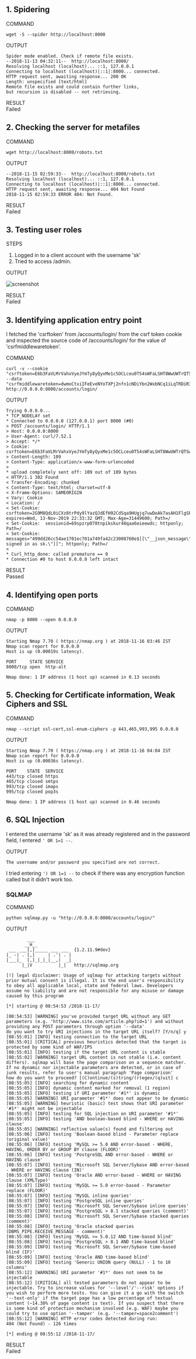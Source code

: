 
## 1. Spidering


  COMMAND

````
wget -S --spider http://localhost:8000
````

OUTPUT

```
Spider mode enabled. Check if remote file exists.
--2018-11-13 04:32:11--  http://localhost:8000/
Resolving localhost (localhost)... ::1, 127.0.0.1
Connecting to localhost (localhost)|::1|:8000... connected.
HTTP request sent, awaiting response... 200 OK
Length: unspecified [text/html]
Remote file exists and could contain further links,
but recursion is disabled -- not retrieving.
```

RESULT \
Failed


## 2. Checking the server for metafiles


COMMAND

````
wget http://localhost:8000/robots.txt
````

OUTPUT

```
--2018-11-15 02:59:33--  http://localhost:8000/robots.txt
Resolving localhost (localhost)... ::1, 127.0.0.1
Connecting to localhost (localhost)|::1|:8000... connected.
HTTP request sent, awaiting response... 404 Not Found
2018-11-15 02:59:33 ERROR 404: Not Found.
```

 RESULT \
 Failed

## 3. Testing user roles


STEPS
1. Logged in to a client account with the username 'sk'
2. Tried to access /admin.

OUTPUT

![screenshot](https://raw.githubusercontent.com/sayamkanwar/Fabrik_Tests/master/screenshots/Screenshot%202018-11-15%20at%203.40.20%20AM.png?token=AKWDIWOJZcWs7uJroDbMSs0jKdCXb3_zks5b9di2wA%3D%3D)

RESULT \
Failed

## 3. Identifying application entry point

I fetched the 'csrftoken' from /accounts/login/ from the csrf token cookie and inspected the source code of /accounts/login/ for the value of 'csrfmiddlewaretoken'.

COMMAND
```
curl -v --cookie "csrftoken=E6b3FaVLMrVahxVyeJYmTy8yQyxMe1c5OCLceu0T54sWFaLSHT8WwUWTrQTSwAsW" --data "csrfmiddlewaretoken=dwmoCtxiIFeEveNYoTXPj2nfn1cNDiYbn2WxbNCq1iLqTRDiR37pWobAYjyTVRe2&login=sk&password=PASSWORD" http://0.0.0.0:8000/accounts/login/
```

OUTPUT

```
Trying 0.0.0.0...
* TCP_NODELAY set
* Connected to 0.0.0.0 (127.0.0.1) port 8000 (#0)
> POST /accounts/login/ HTTP/1.1
> Host: 0.0.0.0:8000
> User-Agent: curl/7.52.1
> Accept: */*
> Cookie: csrftoken=E6b3FaVLMrVahxVyeJYmTy8yQyxMe1c5OCLceu0T54sWFaLSHT8WwUWTrQTSwAsW
> Content-Length: 109
> Content-Type: application/x-www-form-urlencoded
> 
* upload completely sent off: 109 out of 109 bytes
< HTTP/1.1 302 Found
< Transfer-Encoding: chunked
< Content-Type: text/html; charset=utf-8
< X-Frame-Options: SAMEORIGIN
< Vary: Cookie
< Location: /
< Set-Cookie:  csrftoken=2G9M8QdL0iCXz8trPdy9lYazQJdEfH92CdSqa9HUgjq7uwDoAk7asAH1FlgSPBk2; expires=Wed, 13-Nov-2019 22:33:32 GMT; Max-Age=31449600; Path=/
< Set-Cookie:  sessionid=69spzrp078tnpikskur48qaa6eieewdc; httponly; Path=/
< Set-Cookie:  messages="499dd26cc54ae1701ec701a749fa42c23008760e$[[\"__json_message\"\0540\05425\054\"Successfully signed in as sk.\"]]"; httponly; Path=/
< 
* Curl_http_done: called premature == 0
* Connection #0 to host 0.0.0.0 left intact
```

RESULT \
Passed

## 4. Identifying open ports

COMMAND
```
nmap -p 8000 --open 0.0.0.0
```

OUTPUT

```
Starting Nmap 7.70 ( https://nmap.org ) at 2018-11-16 03:46 IST
Nmap scan report for 0.0.0.0
Host is up (0.00019s latency).

PORT     STATE SERVICE
8000/tcp open  http-alt

Nmap done: 1 IP address (1 host up) scanned in 0.13 seconds
```

## 5. Checking for Certificate information, Weak Ciphers and SSL

COMMAND
```
nmap --script ssl-cert,ssl-enum-ciphers -p 443,465,993,995 0.0.0.0
```

OUTPUT

```
Starting Nmap 7.70 ( https://nmap.org ) at 2018-11-16 04:04 IST
Nmap scan report for 0.0.0.0
Host is up (0.00036s latency).

PORT    STATE  SERVICE
443/tcp closed https
465/tcp closed smtps
993/tcp closed imaps
995/tcp closed pop3s

Nmap done: 1 IP address (1 host up) scanned in 0.46 seconds
```

## 6. SQL Injection

I entered the username 'sk' as it was already registered and in the password field, I entered `` ' OR 1=1 -- ``.

OUTPUT

```
The username and/or password you specified are not correct.
```

I tried entering `` ') OR 1=1 -- `` to check if there was any encryption function called but it didn't work too.


### SQLMAP ###

COMMAND
````
python sqlmap.py -u "http://0.0.0.0:8000/accounts/login/"
````

OUTPUT
````
        ___
       __H__
 ___ ___[,]_____ ___ ___  {1.2.11.9#dev}
|_ -| . [,]     | .'| . |
|___|_  [,]_|_|_|__,|  _|
      |_|V          |_|   http://sqlmap.org

[!] legal disclaimer: Usage of sqlmap for attacking targets without prior mutual consent is illegal. It is the end user's responsibility to obey all applicable local, state and federal laws. Developers assume no liability and are not responsible for any misuse or damage caused by this program

[*] starting @ 08:54:53 /2018-11-17/

[08:54:53] [WARNING] you've provided target URL without any GET parameters (e.g. 'http://www.site.com/article.php?id=1') and without providing any POST parameters through option '--data'
do you want to try URI injections in the target URL itself? [Y/n/q] y
[08:55:01] [INFO] testing connection to the target URL
[08:55:01] [CRITICAL] previous heuristics detected that the target is protected by some kind of WAF/IPS
[08:55:01] [INFO] testing if the target URL content is stable
[08:55:02] [WARNING] target URL content is not stable (i.e. content differs). sqlmap will base the page comparison on a sequence matcher. If no dynamic nor injectable parameters are detected, or in case of junk results, refer to user's manual paragraph 'Page comparison'
how do you want to proceed? [(C)ontinue/(s)tring/(r)egex/(q)uit] c
[08:55:05] [INFO] searching for dynamic content
[08:55:05] [INFO] dynamic content marked for removal (1 region)
[08:55:05] [INFO] testing if URI parameter '#1*' is dynamic
[08:55:05] [WARNING] URI parameter '#1*' does not appear to be dynamic
[08:55:05] [WARNING] heuristic (basic) test shows that URI parameter '#1*' might not be injectable
[08:55:05] [INFO] testing for SQL injection on URI parameter '#1*'
[08:55:05] [INFO] testing 'AND boolean-based blind - WHERE or HAVING clause'
[08:55:05] [WARNING] reflective value(s) found and filtering out
[08:55:06] [INFO] testing 'Boolean-based blind - Parameter replace (original value)'
[08:55:06] [INFO] testing 'MySQL >= 5.0 AND error-based - WHERE, HAVING, ORDER BY or GROUP BY clause (FLOOR)'
[08:55:06] [INFO] testing 'PostgreSQL AND error-based - WHERE or HAVING clause'
[08:55:07] [INFO] testing 'Microsoft SQL Server/Sybase AND error-based - WHERE or HAVING clause (IN)'
[08:55:07] [INFO] testing 'Oracle AND error-based - WHERE or HAVING clause (XMLType)'
[08:55:07] [INFO] testing 'MySQL >= 5.0 error-based - Parameter replace (FLOOR)'
[08:55:07] [INFO] testing 'MySQL inline queries'
[08:55:07] [INFO] testing 'PostgreSQL inline queries'
[08:55:07] [INFO] testing 'Microsoft SQL Server/Sybase inline queries'
[08:55:07] [INFO] testing 'PostgreSQL > 8.1 stacked queries (comment)'
[08:55:08] [INFO] testing 'Microsoft SQL Server/Sybase stacked queries (comment)'
[08:55:08] [INFO] testing 'Oracle stacked queries (DBMS_PIPE.RECEIVE_MESSAGE - comment)'
[08:55:08] [INFO] testing 'MySQL >= 5.0.12 AND time-based blind'
[08:55:08] [INFO] testing 'PostgreSQL > 8.1 AND time-based blind'
[08:55:09] [INFO] testing 'Microsoft SQL Server/Sybase time-based blind (IF)'
[08:55:09] [INFO] testing 'Oracle AND time-based blind'
[08:55:09] [INFO] testing 'Generic UNION query (NULL) - 1 to 10 columns'
[08:55:12] [WARNING] URI parameter '#1*' does not seem to be injectable
[08:55:12] [CRITICAL] all tested parameters do not appear to be injectable. Try to increase values for '--level'/'--risk' options if you wish to perform more tests. You can give it a go with the switch '--text-only' if the target page has a low percentage of textual content (~14.30% of page content is text). If you suspect that there is some kind of protection mechanism involved (e.g. WAF) maybe you could try to use option '--tamper' (e.g. '--tamper=space2comment')
[08:55:12] [WARNING] HTTP error codes detected during run:
404 (Not Found) - 126 times

[*] ending @ 08:55:12 /2018-11-17/
````

RESULT \
Failed
